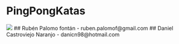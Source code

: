 # PingPongKatas
<img src="https://www.pngplay.com/wp-content/uploads/12/Ping-Pong-Ball-Transparent-PNG.png"/>
## Rubén Palomo fontán - ruben.palomof@gmail.com
## Daniel Castroviejo Naranjo - danicn98@hotmail.com
